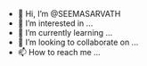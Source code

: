 - 👋 Hi, I’m @SEEMASARVATH
- 👀 I’m interested in ...
- 🌱 I’m currently learning ...
- 💞️ I’m looking to collaborate on ...
- 📫 How to reach me ...

<!---
SEEMASARVATH/SEEMASARVATH is a ✨ special ✨ repository because its `README.md` (this file) appears on your GitHub profile.
You can click the Preview link to take a look at your changes.
--->

